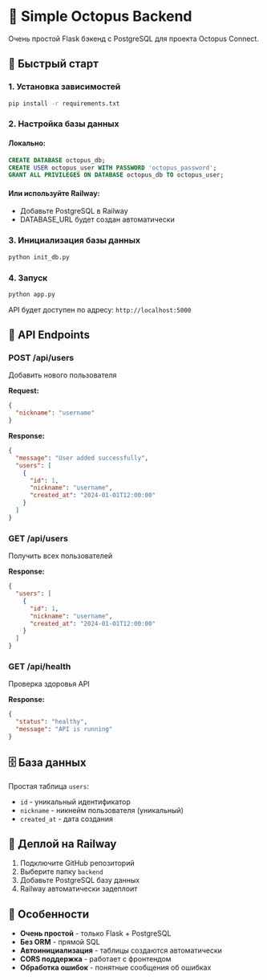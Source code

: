 # 🐙 Simple Octopus Backend

Очень простой Flask бэкенд с PostgreSQL для проекта Octopus Connect.

## 🚀 Быстрый старт

### 1. Установка зависимостей

```bash
pip install -r requirements.txt
```

### 2. Настройка базы данных

#### Локально:
```sql
CREATE DATABASE octopus_db;
CREATE USER octopus_user WITH PASSWORD 'octopus_password';
GRANT ALL PRIVILEGES ON DATABASE octopus_db TO octopus_user;
```

#### Или используйте Railway:
- Добавьте PostgreSQL в Railway
- DATABASE_URL будет создан автоматически

### 3. Инициализация базы данных

```bash
python init_db.py
```

### 4. Запуск

```bash
python app.py
```

API будет доступен по адресу: `http://localhost:5000`

## 📡 API Endpoints

### POST /api/users
Добавить нового пользователя

**Request:**
```json
{
  "nickname": "username"
}
```

**Response:**
```json
{
  "message": "User added successfully",
  "users": [
    {
      "id": 1,
      "nickname": "username",
      "created_at": "2024-01-01T12:00:00"
    }
  ]
}
```

### GET /api/users
Получить всех пользователей

**Response:**
```json
{
  "users": [
    {
      "id": 1,
      "nickname": "username",
      "created_at": "2024-01-01T12:00:00"
    }
  ]
}
```

### GET /api/health
Проверка здоровья API

**Response:**
```json
{
  "status": "healthy",
  "message": "API is running"
}
```

## 🗄️ База данных

Простая таблица `users`:
- `id` - уникальный идентификатор
- `nickname` - никнейм пользователя (уникальный)
- `created_at` - дата создания

## 🚀 Деплой на Railway

1. Подключите GitHub репозиторий
2. Выберите папку `backend`
3. Добавьте PostgreSQL базу данных
4. Railway автоматически задеплоит

## 🎯 Особенности

- **Очень простой** - только Flask + PostgreSQL
- **Без ORM** - прямой SQL
- **Автоинициализация** - таблицы создаются автоматически
- **CORS поддержка** - работает с фронтендом
- **Обработка ошибок** - понятные сообщения об ошибках
